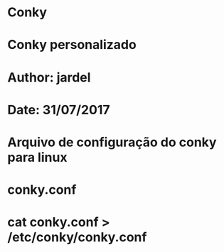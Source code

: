 # Conky
# Conky personalizado
#
# Author: jardel
# Date: 31/07/2017
#
#

#
# Arquivo de configuração do conky para linux
# conky.conf
#
# cat conky.conf > /etc/conky/conky.conf
#
#
